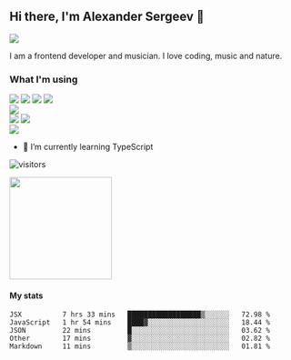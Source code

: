 ## Hi there, I'm Alexander Sergeev 👋

<a href="https://www.linkedin.com/in/alsergeev/">
<img src="https://img.shields.io/badge/LinkedIn-blue?style=for-the-badge&logo=linkedin&labelColor=blue">
</a>

I am a frontend developer and musician. 
I love coding, music and nature.

### What I'm using
<div>
  <img src="https://img.shields.io/badge/html5-e34f26?style=for-the-badge&logo=html5&labelColor=e34f26&logoColor=white"> <img src="https://img.shields.io/badge/css3-1572b6?style=for-the-badge&logo=css3&labelColor=1572b6&logoColor=white"> <img src="https://img.shields.io/badge/sass-cc6699?style=for-the-badge&logo=sass&labelColor=cc6699&logoColor=white"> <img src="https://img.shields.io/badge/pug-a86454?style=for-the-badge&logo=pug&labelColor=a86454&logoColor=white">
</div>
<div>
<img src="https://img.shields.io/badge/javascript-f7df1e?style=for-the-badge&logo=javascript&labelColor=f7df1e&logoColor=black">   <!--Learning <img src="https://img.shields.io/badge/typescript-3178c6?style=for-the-badge&logo=typescript&labelColor=3178c6&logoColor=white">-->
</div>
<div>
<img src="https://img.shields.io/badge/React-45b8d8?style=for-the-badge&logo=react&labelColor=45b8d8&logoColor=white"> <img src="https://img.shields.io/badge/Redux-764abc?style=for-the-badge&logo=redux&labelColor=764abc&logoColor=white"> <!--<img src="https://img.shields.io/badge/ReduxSaga-999999?style=for-the-badge&logo=redux-saga&labelColor=999999&logoColor=white">-->
</div>
<div>
<img src="https://img.shields.io/badge/Nodejs-339933?style=for-the-badge&logo=node.js&labelColor=339933&logoColor=white">
</div>


- 🌱 I’m currently learning TypeScript
<!--
**Surtt/Surtt** is a ✨ _special_ ✨ repository because its `README.md` (this file) appears on your GitHub profile.

Here are some ideas to get you started:

- 🔭 I’m currently working on ...
- 🌱 I’m currently learning ...
- 👯 I’m looking to collaborate on ...
- 🤔 I’m looking for help with ...
- 💬 Ask me about ...
- 📫 How to reach me: ...
- 😄 Pronouns: ...
- ⚡ Fun fact: ...
-->
![visitors](https://visitor-badge.glitch.me/badge?page_id=Surtt.id)

<img height="180em" src="https://github-readme-stats.vercel.app/api?username=Surtt&show_icons=true&hide_border=true&&count_private=true&include_all_commits=true" />

#### My stats
<!--START_SECTION:waka-->
```text
JSX          7 hrs 33 mins   ██████████████████▒░░░░░░   72.98 % 
JavaScript   1 hr 54 mins    ████▓░░░░░░░░░░░░░░░░░░░░   18.44 % 
JSON         22 mins         █░░░░░░░░░░░░░░░░░░░░░░░░   03.62 % 
Other        17 mins         ▓░░░░░░░░░░░░░░░░░░░░░░░░   02.82 % 
Markdown     11 mins         ▒░░░░░░░░░░░░░░░░░░░░░░░░   01.81 % 
```
<!--END_SECTION:waka-->

